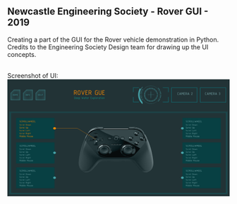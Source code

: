 ## Newcastle Engineering Society - Rover GUI - 2019

Creating a part of the GUI for the Rover vehicle demonstration in Python.<br />
Credits to the Engineering Society Design team for drawing up the UI concepts.<br /><br />

Screenshot of UI: <br />
![Screenshot](screenshot.jpg) <br />